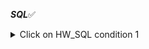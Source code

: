 ***SQL***✅
<details>
<summary>Click on HW_SQL condition 1</summary>  

1️⃣Первая часть.   
▶Таблица employees  
1)	Создать таблицу employees  
- id. serial,  primary key,  
- employee_name. Varchar(50), not null  
2)	Наполнить таблицу employee 70 строками.  
  
▶Таблица salary

3)	Создать таблицу salary
- id. Serial  primary key,
- monthly_salary. Int, not null
4)	Наполнить таблицу salary 15 строками:
+ 1000
+ 1100
+ ...
+ 2500  

▶Таблица employee_salary

5)	Создать таблицу employee_salary
- id. Serial  primary key,
- employee_id. Int, not null, unique
- salary_id. Int, not null
6)	Наполнить таблицу employee_salary 40 строками:
- в 10 строк из 40 вставить несуществующие employee_id

|id	|employee_id|	salary_id|
  |:--:|:---:|:---:|
|1	|3|	7|
|2|	1	|4|
| 3	|5|	9|
|4	|40|	13|
|5	|23|	4|
|...|	...|	...|

▶Таблица roles

7)	Создать таблицу roles
- id. Serial  primary key,
- role_name int, not null, unique
8)	Поменять тип столба role_name с int на varchar(30)
9)	Наполнить таблицу roles 20 строками:

|id	|role_name|
|:--:|:--:|
|1|	Junior Python developer|  
|2|	Middle Python developer | 
3	|Senior Python developer|  
4	|Junior Java developer|  
5	|Middle Java developer|  
6|	Senior Java developer | 
7|	Junior JavaScript developer  |
8|	Middle JavaScript developer | 
9|	Senior JavaScript developer | 
10|	Junior Manual QA engineer | 
11|	Middle Manual QA engineer  |
12|	Senior Manual QA engineer | 
13|	Project Manager  |
14|	Designer  |
15|	HR  |
16|	CEO  |
17|	Sales manager | 
18|	Junior Automation QA engineer  |
19|	Middle Automation QA engineer | 
20|	Senior Automation QA engineer | 

▶Таблица roles_employee

10)	Создать таблицу roles_employee
- id. Serial  primary key,
- employee_id. Int, not null, unique (внешний ключ для таблицы employees, поле id)
- role_id. Int, not null (внешний ключ для таблицы roles, поле id)
11)	Наполнить таблицу roles_employee 40 строками:

|id | employee_id | role_id |
| :--: | :---: | :---: |  
|1|7|2|
|2|20|4|
|3	|3	|9|
|4	|5	|13|
|5|	23|	4|
|6|	11|	2|
|7|	10|	9|
|...|	...|	...|
  
😎Такая схема вышла после выполнения домашнего задания 1:

![image](https://user-images.githubusercontent.com/124161830/226203752-07013280-652b-4179-aeb6-5fc1b14c1233.png)


</details>
